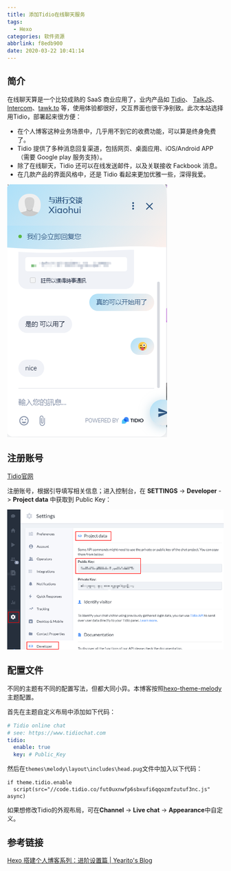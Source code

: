 ```yaml
---
title: 添加Tidio在线聊天服务
tags:
  - Hexo
categories: 软件资源
abbrlink: f8edb900
date: 2020-03-22 10:41:14
---
```


## 简介

在线聊天算是一个比较成熟的 SaaS 商业应用了，业内产品如 [Tidio](https://www.tidiochat.com/)、 [TalkJS](https://talkjs.com/)、[Intercom](https://www.intercom.com/)、[tawk.to](https://www.tawk.to/) 等，使用体验都很好，交互界面也很干净别致。此次本站选择用Tidio，部署起来很方便：

- 在个人博客这种业务场景中，几乎用不到它的收费功能，可以算是终身免费了。
- Tidio 提供了多种消息回复渠道，包括网页、桌面应用、iOS/Android APP（需要 Google play 服务支持）。
- 除了在线聊天，Tidio 还可以在线发送邮件，以及关联接收 Fackbook 消息。
- 在几款产品的界面风格中，还是 Tidio 看起来更加优雅一些，深得我爱。

![](https://raw.githubusercontent.com/the-sword/figurebed/master/img/20200322104630.png)

## 注册账号

[Tidio官网](https://www.tidio.com/)

注册账号，根据引导填写相关信息；进入控制台，在 **SETTINGS** -> **Developer** -> **Project data** 中获取到 Public Key：

![image-20200322105059255](https://raw.githubusercontent.com/the-sword/figurebed/master/img/image-20200322105059255.png)

## 配置文件

不同的主题有不同的配置写法，但都大同小异。本博客按照[hexo-theme-melody](https://github.com/Molunerfinn/hexo-theme-melody)主题配置。

首先在主题自定义布局中添加如下代码：

```yml
# Tidio online chat
# see: https://www.tidiochat.com
tidio:
  enable: true
  key: # Public_Key
```

然后在`themes\melody\layout\includes\head.pug`文件中加入以下代码：

```pug
if theme.tidio.enable
  script(src="//code.tidio.co/fut0uxnwfp6sbxufi6qqozmfzutuf3nc.js" async)
```

如果想修改Tidio的外观布局，可在**Channel** -> **Live chat** -> **Appearance**中自定义。

## 参考链接

[Hexo 搭建个人博客系列：进阶设置篇 | Yearito's Blog](http://yearito.cn/posts/hexo-advanced-settings.html)


